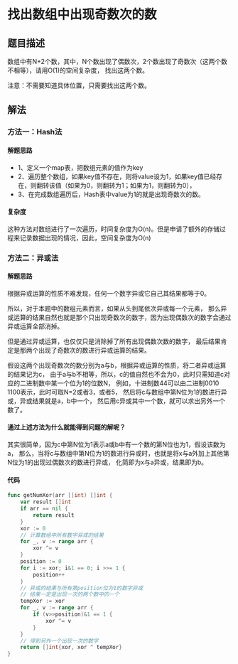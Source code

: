 # 找出数组中出现奇数次的数

## 题目描述
数组中有N+2个数，其中，N个数出现了偶数次，2个数出现了奇数次（这两个数不相等），请用O(1)的空间复杂度，
找出这两个数。

注意：不需要知道具体位置，只需要找出这两个数。

## 解法
### 方法一：Hash法
#### 解题思路

* 1、定义一个map表，把数组元素的值作为key
* 2、遍历整个数组，如果key值不存在，则将value设为1，如果key值已经存在，则翻转该值（如果为0，则翻转为1；如果为1，则翻转为0），
* 3、在完成数组遍历后，Hash表中value为1的就是出现奇数次的数。

#### 复杂度
这种方法对数组进行了一次遍历，时间复杂度为O(n)。但是申请了额外的存储过程来记录数据出现的情况，因此，空间复杂度为O(n)

### 方法二：异或法
#### 解题思路
根据异或运算的性质不难发现，任何一个数字异或它自己其结果都等于0。

所以，对于本题中的数组元素而言，如果从头到尾依次异或每一个元素，
那么异或运算的结果自然也就是那个只出现奇数次的数字，因为出现偶数次的数字会通过异或运算全部消掉。

但是通过异或运算，也仅仅只是消除掉了所有出现偶数次数的数字，
最后结果肯定是那两个出现了奇数次的数进行异或运算的结果。

假设这两个出现奇数次的数分别为a与b，根据异或运算的性质，将二者异或运算的结果记为c，
由于a与b不相等，所以，c的值自然也不会为0，此时只需知道c对应的二进制数中某一个位为1的位数N，
例如，十进制数44可以由二进制0010 1100表示，此时可取N=2或者3，或者5，
然后将c与数组中第N位为1的数进行异或，异或结果就是a，b中一个，
然后用c异或其中一个数，就可以求出另外一个数了。

#### 通过上述方法为什么就能得到问题的解呢？
其实很简单，因为c中第N位为1表示a或b中有一个数的第N位也为1，假设该数为a，
那么，当将c与数组中第N位为1的数进行异或时，也就是将x与a外加上其他第N位为1的出现过偶数次的数进行异或，
化简即为x与a异或，结果即为b。

#### 代码
```go
func getNumXor(arr []int) []int {
	var result []int
	if arr == nil {
		return result
	}
	xor := 0
	// 计算数组中所有数字异或的结果
	for _, v := range arr {
		xor ^= v
	}
	position := 0
	for i := xor; i&1 == 0; i >>= 1 {
		position++
	}
	// 异或的结果与所有第position位为1的数字异或
	// 结果一定是出现一次的两个数中的一个
	tempXor := xor
	for _, v := range arr {
		if (v>>position)&1 == 1 {
			xor ^= v
		}
	}
	// 得到另外一个出现一次的数字
	return []int{xor, xor ^ tempXor}
}
```
